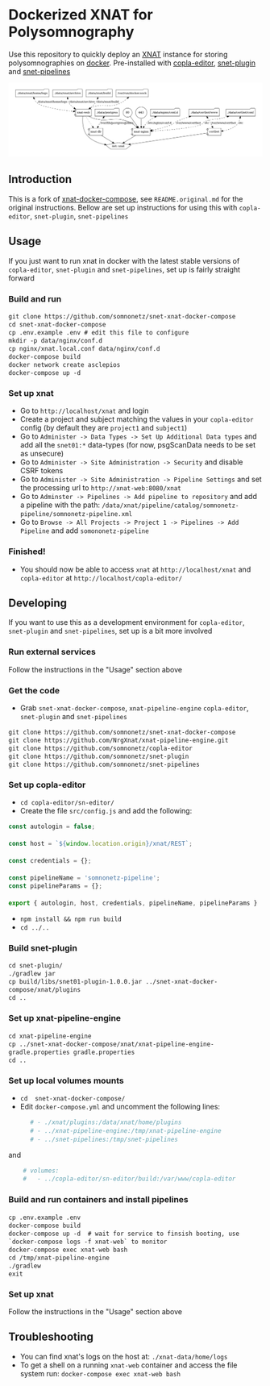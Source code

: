 # Dockerized XNAT for Polysomnography

Use this repository to quickly deploy an [XNAT](https://xnat.org/) instance for storing polysomnographies on [docker](https://www.docker.com/). Pre-installed with [copla-editor](https://github.com/somnonetz/copla-editor), [snet-plugin](https://github.com/somnonetz/snet-plugin) and [snet-pipelines](https://github.com/somnonetz/snet-pipelines)

<p align="center">
  <img src="docker-compose.png">
</p>

## Introduction

This is a fork of [xnat-docker-compose](https://github.com/NrgXnat/xnat-docker-compose/), see `README.original.md` for the original instructions. Bellow are set up instructions for using this with `copla-editor`, `snet-plugin`, `snet-pipelines`

## Usage

If you just want to run xnat in docker with the latest stable versions of `copla-editor`, `snet-plugin` and `snet-pipelines`, set up is fairly straight forward

### Build and run

```command
git clone https://github.com/somnonetz/snet-xnat-docker-compose
cd snet-xnat-docker-compose
cp .env.example .env # edit this file to configure
mkdir -p data/nginx/conf.d
cp nginx/xnat.local.conf data/nginx/conf.d
docker-compose build
docker network create asclepios
docker-compose up -d
```

### Set up xnat

* Go to `http://localhost/xnat` and login
* Create a project and subject matching the values in your `copla-editor` config (by default they are `project1` and `subject1`)
* Go to `Administer -> Data Types -> Set Up Additional Data types` and add all the `snet01:*` data-types (for now, psgScanData needs to be set as unsecure)
* Go to `Administer -> Site Administration -> Security` and disable CSRF tokens
* Go to `Administer -> Site Administration -> Pipeline Settings` and set the processing url to `http://xnat-web:8080/xnat`
* Go to `Adminster -> Pipelines -> Add pipeline to repository` and add a pipeline with the path: `/data/xnat/pipeline/catalog/somnonetz-pipeline/somnonetz-pipeline.xml`
* Go to `Browse -> All Projects -> Project 1 -> Pipelines -> Add Pipeline` and add `somononetz-pipeline`

### Finished!

* You should now be able to access `xnat` at `http://localhost/xnat` and `copla-editor` at `http://localhost/copla-editor/`

## Developing

If you want to use this as a development environment for `copla-editor`, `snet-plugin` and `snet-pipelines`, set up is a bit more involved

### Run external services

Follow the instructions in the "Usage" section above

### Get the code

* Grab `snet-xnat-docker-compose`, `xnat-pipeline-engine` `copla-editor`, `snet-plugin` and `snet-pipelines`

```command
git clone https://github.com/somnonetz/snet-xnat-docker-compose
git clone https://github.com/NrgXnat/xnat-pipeline-engine.git
git clone https://github.com/somnonetz/copla-editor
git clone https://github.com/somnonetz/snet-plugin
git clone https://github.com/somnonetz/snet-pipelines
```

### Set up copla-editor

* `cd copla-editor/sn-editor/`
* Create the file `src/config.js` and add the following:

```js
const autologin = false;

const host = `${window.location.origin}/xnat/REST`;

const credentials = {};

const pipelineName = 'somnonetz-pipeline';
const pipelineParams = {};

export { autologin, host, credentials, pipelineName, pipelineParams }
```

* `npm install && npm run build`
* `cd ../..`

### Build snet-plugin

```command
cd snet-plugin/
./gradlew jar
cp build/libs/snet01-plugin-1.0.0.jar ../snet-xnat-docker-compose/xnat/plugins
cd ..
```

### Set up xnat-pipeline-engine

```command
cd xnat-pipeline-engine
cp ../snet-xnat-docker-compose/xnat/xnat-pipeline-engine-gradle.properties gradle.properties
cd ..
```
### Set up local volumes mounts

* `cd  snet-xnat-docker-compose/`
* Edit `docker-compose.yml` and uncomment the following lines:

```yml
      # - ./xnat/plugins:/data/xnat/home/plugins
      # - ../xnat-pipeline-engine:/tmp/xnat-pipeline-engine
      # - ../snet-pipelines:/tmp/snet-pipelines
```

and

```yml
    # volumes:
    #   - ../copla-editor/sn-editor/build:/var/www/copla-editor
```

### Build and run containers and install pipelines

```command
cp .env.example .env
docker-compose build
docker-compose up -d  # wait for service to finsish booting, use `docker-compose logs -f xnat-web` to monitor
docker-compose exec xnat-web bash
cd /tmp/xnat-pipeline-engine
./gradlew
exit
```

### Set up xnat

Follow the instructions in the "Usage" section above

## Troubleshooting

* You can find xnat's logs on the host at: `./xnat-data/home/logs`
* To get a shell on a running `xnat-web` container and access the file system run: `docker-compose exec xnat-web bash`
